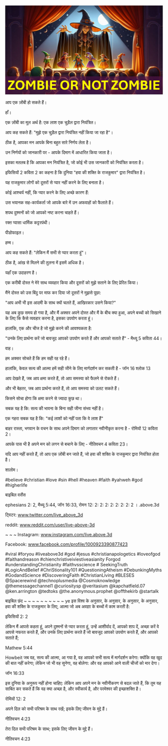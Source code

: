 ![Video cover image](../cover.jpg "cover photo")

आप एक ज़ोंबी हो सकते हैं।

हाँ।

एक ज़ोंबी का मूल अर्थ है: एक लाश एक चुड़ैल द्वारा नियंत्रित।

आप कह सकते हैं: "मुझे एक चुड़ैल द्वारा नियंत्रित नहीं किया जा रहा है"।

ठीक है, आपका मन आपके बिना बहुत सारे निर्णय लेता है।

उन निर्णयों को जानकारी पर - आपके दिमाग में आधारित किया जाता है।

इसका मतलब है कि आपका मन नियंत्रित है, जो कोई भी उस जानकारी को नियंत्रित करता है।

इफिसियों 2 कविता 2 का कहना है कि दुनिया "हवा की शक्ति के राजकुमार" द्वारा नियंत्रित है।

यह राजकुमार लोगों को दूसरों से प्यार नहीं करने के लिए बनाता है।

कोई आश्चर्य नहीं, कि प्यार करने के लिए अच्छे कारण हैं:

उस भयानक सह-कार्यकर्ता जो आपके बारे में उन अफवाहों को फैलाते हैं।

शपथ दुश्मनों को जो आपको नष्ट करना चाहते हैं।

रक्त प्यासा धार्मिक कट्टरपंथी।

पीडोफाइल।

हम्म।

आप कह सकते हैं: "लेकिन मैं सभी से प्यार करता हूं"।

ठीक है, आंख से मिलने की तुलना में इसमें अधिक है।

यहाँ एक उदाहरण है।

एक करीबी दोस्त ने मेरे साथ व्यवहार किया और दूसरों को मुझे सताने के लिए प्रेरित किया।

मैंने दोस्त को उस बिंदु पर माफ कर दिया जो दूसरों ने मुझसे पूछा:

"आप अभी भी इस आदमी के साथ क्यों चलते हैं, आखिरकार उसने किया?"

यह अब कुछ समय हो गया है, और मैं अक्सर अपने दोस्त और मैं के बीच क्या हुआ, अपने बच्चों को सिखाने के लिए कि कैसे व्यवहार करना है, इसका उपयोग करता हूं।

हालांकि, एक और चीज है जो मुझे करने की आवश्यकता है:

"उनके लिए प्रार्थना करें जो बावजूद आपको उपयोग करते हैं और आपको सताते हैं" - मैथ्यू 5 कविता 44।

वाह।

हम अक्सर सोचते हैं कि हम सही रह रहे हैं।

हालांकि, केवल सत्य की आत्मा हमें सही जीने के लिए मार्गदर्शन कर सकती है - जॉन 16 श्लोक 13

आप देखते हैं, जब आप क्षमा करते हैं, तो आप समस्या को फैलने से रोकते हैं।

और भी बेहतर, जब आप प्रार्थना करते हैं, तो आप समस्या को उलट सकते हैं।

किसने सोचा होगा कि क्षमा करने से ज्यादा कुछ था।

सबक यह है कि: सत्य की भावना के बिना सही जीना संभव नहीं है।

एक गहरा सबक यह है कि: "कई लाशों को नहीं पता कि वे लाश हैं"

बाहर रास्ता, भगवान के वचन के साथ अपने दिमाग को लगातार नवीनीकृत करना है - रोमियों 12 कविता 2।

आपके पास भी है अपने मन को लगन से बचाने के लिए - नीतिवचन 4 कविता 23।

यदि आप नहीं करते हैं, तो आप एक ज़ोंबी बन जाते हैं, जो हवा की शक्ति के राजकुमार द्वारा नियंत्रित होता है।

शालोम।


#believe #christian #love #sin #hell #heaven #faith #yahweh #god #higherlife


बाइबिल वर्सेस

ephesians 2: 2, मैथ्यू 5:44, जॉन 16:33, रोमन 12: 2: 2: 2: 2: 2: 2: 2: 2 । .above.3d


ट्विटर: www.twitter.com/live_above_3d

reddit: www.reddit.com/user/live-above-3d

~ ~ ~ Instagram: www.instagram.com/live.above.3d

Facebook: www.facebook.com/profile/1000923390877423

#viral #foryou #liveabove3d #god #jesus #christianapologetics #loveofgod #faithandreason #chienchristiveiviestiveasianity Forgod #understandingChristianity #faithvsscience # SeekingTruth #LogicAndBelief #ChriStionality101 #QuestioningAtheism #DebunkingMyths #GodandScience #DiscoveringFaith #ChristianLiving #BLESES @Spacerewind @technoplusmedia @Cosmoknowledge @themessagechannel1 @curiositysp @veritasium @kapchatfield.07 @ken.arrington @tedtoks @the.anonymous.prophet @offthekirb @startalk

बाइबिल छंद ~ ~ ~ ~ ~ ~ ~ ~ ~ ~ ye इस विश्व के अनुसार, के अनुसार, के अनुसार, के अनुसार, हवा की शक्ति के राजकुमार के लिए, आत्मा जो अब अवज्ञा के बच्चों में काम करती है:

इफिसियों 2: 2

लेकिन मैं आपसे कहता हूं, अपने दुश्मनों से प्यार करता हूं, उन्हें आशीर्वाद दें, आपको शाप दें, अच्छा करें वे आपसे नफरत करते हैं, और उनके लिए प्रार्थना करते हैं जो बावजूद आपको उपयोग करते हैं, और आपको सताते हैं;

Mathew 5:44

Howbeit जब वह, सत्य की आत्मा, आ गया है, वह आपको सभी सत्य में मार्गदर्शन करेगा: क्योंकि वह खुद की बात नहीं करेगा; लेकिन जो भी वह सुनेगा, वह बोलेगा: और वह आपको आने वाली चीजों को मार देगा।

जॉन 16:33

इस दुनिया के अनुरूप नहीं होना चाहिए: लेकिन आप अपने मन के नवीनीकरण से बदल जाते हैं, कि तुम यह साबित कर सकते हैं कि वह क्या अच्छा है, और स्वीकार्य है, और परमेश्वर की इच्छाशक्ति है।

रोमियों 12: 2

अपने दिल को सभी परिश्रम के साथ रखें; इसके लिए जीवन के मुद्दे हैं।

नीतिवचन 4:23

तेरा दिल सभी परिश्रम के साथ; इसके लिए जीवन के मुद्दे हैं।

नीतिवचन 4:23





